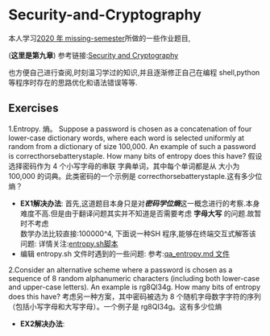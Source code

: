 # Security-and-Cryptography
本人学习[2020 年 missing-semester](https://missing.csail.mit.edu/2020/)所做的一些作业题目,

(**这里是第九章**)
参考链接:[Security and Cryptography](https://missing.csail.mit.edu/2020/security/)

也方便自己进行查阅,时刻温习学过的知识,并且逐渐修正自己在编程 shell,python 等程序时存在的思路优化和语法错误等等.


## Exercises 
1.Entropy.  熵。
Suppose a password is chosen as a concatenation of four lower-case dictionary words, where each word is selected uniformly at random from a dictionary of size 100,000. An example of such a password is correcthorsebatterystaple. How many bits of entropy does this have?
假设选择密码作为 4 个小写字母的串联 字典单词，其中每个单词都是从 大小为 100,000 的词典。此类密码的一个示例是 correcthorsebatterystaple.这有多少位熵？

- **EX1解决办法**:
首先,这道题目本身只是对***密码学位熵***这一概念进行的考察.本身难度不高.但是由于翻译问题其实并不知道是否需要考虑 **字母大写** 的问题.故暂时不考虑        
    数学办法比较直接:100000^4,
    下面说一种SH 程序,能够在终端交互式解答该问题:
    详情关注:[entropy.sh脚本](./entropy.sh)
- 编辑 entropy.sh 文件时遇到的一些问题:
参考:[qa_entropy.md 文件](qa_entropy.md)
        
2.Consider an alternative scheme where a password is chosen as a sequence of 8 random alphanumeric characters (including both lower-case and upper-case letters). An example is rg8Ql34g. How many bits of entropy does this have?
考虑另一种方案，其中密码被选为 8 个随机字母数字字符的序列（包括小写字母和大写字母）。一个例子是 rg8Ql34g。这有多少位熵

- **EX2解决办法**:

